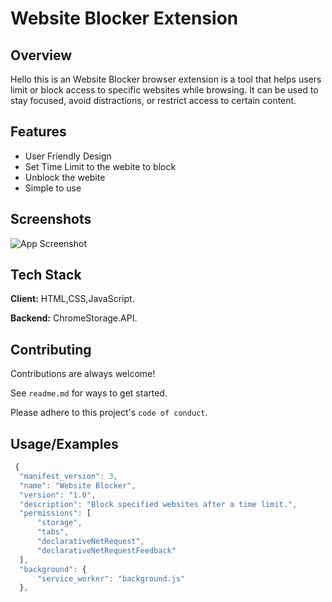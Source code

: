 # Website Blocker Extension


## Overview

Hello this is an Website Blocker browser extension is a tool that helps users limit or block access to specific websites while browsing. It can be used to stay focused, avoid distractions, or restrict access to certain content.

## Features

- User Friendly Design
- Set Time Limit to the webite to block
- Unblock the webite
- Simple to use


## Screenshots

![App Screenshot](https://appletoolbox.com/wp-content/uploads/2019/08/3-easy-ways-to-block-websites-on-Ma.jpeg)


## Tech Stack

**Client:** HTML,CSS,JavaScript.

**Backend:** ChromeStorage.API.
## Contributing

Contributions are always welcome!

See `readme.md` for ways to get started.

Please adhere to this project's `code of conduct`.


## Usage/Examples

```JavaScript
 {
  "manifest_version": 3,
  "name": "Website Blocker",
  "version": "1.0",
  "description": "Block specified websites after a time limit.",
  "permissions": [
      "storage",
      "tabs",
      "declarativeNetRequest",
      "declarativeNetRequestFeedback"
  ],
  "background": {
      "service_worker": "background.js"
  },
```

